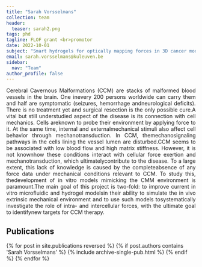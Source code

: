 ```yaml
---
title: "Sarah Vorsselmans"
collection: team
header:
  teaser: sarah2.png
tags: phd
tagline: FLOF grant <br>promotor
date: 2022-10-01
subject: "Smart hydrogels for optically mapping forces in 3D cancer models"
email: sarah.vorsselmans@kuleuven.be
sidebar:
  nav: "Team"
author_profile: false
---
```


<p align= "justify">
Cerebral Cavernous Malformations (CCM) are stacks of malformed blood vessels in the brain. One inevery 200 persons worldwide can carry them and half are symptomatic (seizures, hemorrhage andneurological deficits). There is no treatment yet and surgical resection is the only possible cure.A vital but still understudied aspect of the disease is its connection with cell mechanics. Cells areknown to probe their environment by applying force to it. At the same time, internal and externalmechanical stimuli also affect cell behavior through mechanotransduction. In CCM, themechanosignaling pathways in the cells lining the vessel lumen are disturbed.CCM seems to be associated with low blood flow and high matrix stiffness. However, it is not knownhow these conditions interact with cellular force exertion and mechanotransduction, which ultimatelycontribute to the disease. To a large extent, this lack of knowledge is caused by the completeabsence of any force data under mechanical conditions relevant to CCM. To study this, thedevelopment of in vitro models mimicking the CMM environment is paramount.The main goal of this project is two-fold: to improve current in vitro microfluidic and hydrogel modelsin their ability to simulate the in vivo extrinsic mechanical environment and to use such models tosystematically investigate the role of intra- and intercellular forces, with the ultimate goal to identifynew targets for CCM therapy.

<h2> Publications </h2>
{% for post in site.publications reversed %}
  {% if post.authors contains 'Sarah Vorsselmans' %}
    {% include archive-single-pub.html %}
  {% endif %}
{% endfor %}
